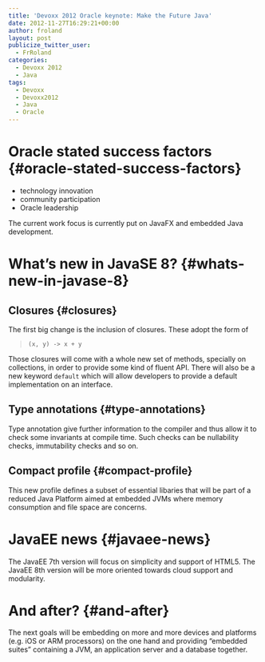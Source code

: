 ```yaml
---
title: 'Devoxx 2012 Oracle keynote: Make the Future Java'
date: 2012-11-27T16:29:21+00:00
author: froland
layout: post
publicize_twitter_user:
  - FrRoland
categories:
  - Devoxx 2012
  - Java
tags:
  - Devoxx
  - Devoxx2012
  - Java
  - Oracle
---
```

# Oracle stated success factors {#oracle-stated-success-factors}

  * technology innovation
  * community participation
  * Oracle leadership

The current work focus is currently put on JavaFX and embedded Java development.

# What’s new in JavaSE 8? {#whats-new-in-javase-8}

## Closures {#closures}

The first big change is the inclusion of closures. These adopt the form of

>     (x, y) -> x + y

Those closures will come with a whole new set of methods, specially on collections, in order to provide some kind of fluent API. There will also be a new keyword `default` which will allow developers to provide a default implementation on an interface.

## Type annotations {#type-annotations}

Type annotation give further information to the compiler and thus allow it to check some invariants at compile time. Such checks can be nullability checks, immutability checks and so on.

## Compact profile {#compact-profile}

This new profile defines a subset of essential libaries that will be part of a reduced Java Platform aimed at embedded JVMs where memory consumption and file space are concerns.

# JavaEE news {#javaee-news}

The JavaEE 7th version will focus on simplicity and support of HTML5. The JavaEE 8th version will be more oriented towards cloud support and modularity.

# And after? {#and-after}

The next goals will be embedding on more and more devices and platforms (e.g. iOS or ARM processors) on the one hand and providing “embedded suites” containing a JVM, an application server and a database together.